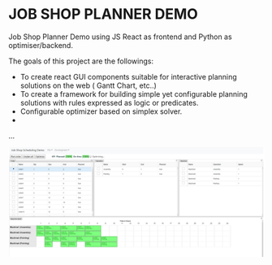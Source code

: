 # JOB SHOP PLANNER DEMO

Job Shop Planner Demo using JS React as frontend and Python as optimiser/backend.

The goals of this project are the followings:
- To create react GUI components suitable for interactive planning solutions on the web ( Gantt Chart, etc..)
- To create a framework for building simple yet configurable planning solutions with rules expressed as logic or predicates.
- Configurable optimizer based on simplex solver. 
-
...

![image info](./screenshot.png)
